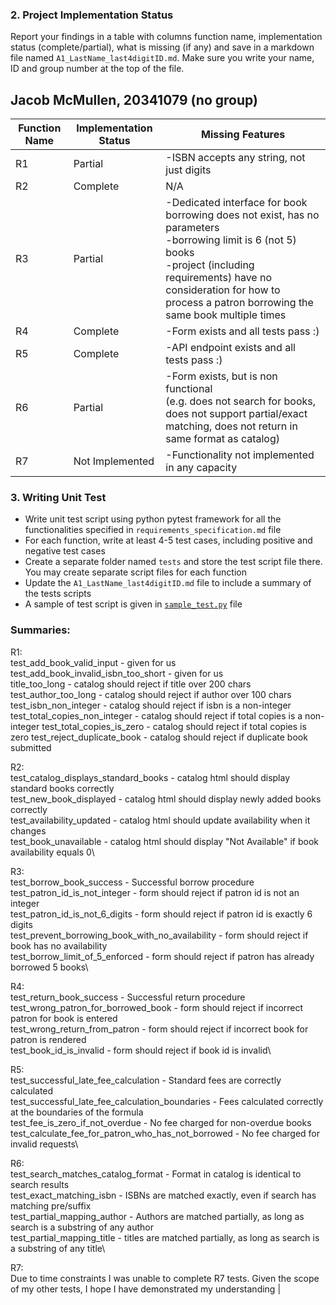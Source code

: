

### 2. Project Implementation Status

Report your findings in a table with columns function name, 
implementation status (complete/partial), what is missing (if any) 
and save in a markdown file named `A1_LastName_last4digitID.md`. Make 
sure you write your name, ID and group number at the top of the file.

## Jacob McMullen, 20341079 (no group)

| Function Name | Implementation Status | Missing Features                                                                                                                                                                                                                               |
|---------------|-----------------------|------------------------------------------------------------------------------------------------------------------------------------------------------------------------------------------------------------------------------------------------|
| R1            | Partial               | -ISBN accepts any string, not just digits                                                                                                                                                                                                      |
| R2            | Complete              | N/A                                                                                                                                                                                                                                            |
| R3            | Partial               | -Dedicated interface for book borrowing does not exist, has no parameters<br>-borrowing limit is 6 (not 5) books<br>-project (including requirements) have no consideration for how to process a patron borrowing the same book multiple times |
| R4            | Complete              | -Form exists and all tests pass :)                                                                                                                                                                                                             |
| R5            | Complete              | -API endpoint exists and all tests pass :)                                                                                                                                                                                                     |
| R6            | Partial               | -Form exists, but is non functional<br>(e.g. does not search for books, does not support partial/exact matching, does not return in same format as catalog)                                                                                    |
| R7            | Not Implemented       | -Functionality not implemented in any capacity                                                                                                                                                                                                 |

### 3. Writing Unit Test
- Write unit test script using python pytest framework for all the functionalities specified in `requirements_specification.md` file
- For each function, write at least 4-5 test cases, including positive and negative test cases
- Create a separate folder named `tests` and store the test script file there. You may create separate script files for each function
- Update the `A1_LastName_last4digitID.md` file to include a summary of the tests scripts
- A sample of test script is given in [`sample_test.py`](sample_test.py) file  

### Summaries:

R1:\
test_add_book_valid_input - given for us\
test_add_book_invalid_isbn_too_short - given for us\
title_too_long - catalog should reject if title over 200 chars\
test_author_too_long - catalog should reject if author over 100 chars
test_isbn_non_integer - catalog should reject if isbn is a non-integer
test_total_copies_non_integer - catalog should reject if total copies is a non-integer
test_total_copies_is_zero - catalog should reject if total copies is zero
test_reject_duplicate_book - catalog should reject if duplicate book submitted

R2:\
test_catalog_displays_standard_books - catalog html should display standard books correctly\
test_new_book_displayed - catalog html should display newly added books correctly\
test_availability_updated - catalog html should update availability when it changes\
test_book_unavailable - catalog html should display "Not Available" if book availability equals 0\

R3:\
test_borrow_book_success - Successful borrow procedure\
test_patron_id_is_not_integer - form should reject if patron id is not an integer\
test_patron_id_is_not_6_digits - form should reject if patron id is exactly 6 digits\
test_prevent_borrowing_book_with_no_availability - form should reject if book has no availability\
test_borrow_limit_of_5_enforced - form should reject if patron has already borrowed 5 books\

R4:\
test_return_book_success - Successful return procedure\
test_wrong_patron_for_borrowed_book - form should reject if incorrect patron for book is entered\
test_wrong_return_from_patron - form should reject if incorrect book for patron is rendered\
test_book_id_is_invalid - form should reject if book id is invalid\

R5:\
test_successful_late_fee_calculation - Standard fees are correctly calculated\
test_successful_late_fee_calculation_boundaries - Fees calculated correctly at the boundaries of the formula\
test_fee_is_zero_if_not_overdue - No fee charged for non-overdue books\
test_calculate_fee_for_patron_who_has_not_borrowed - No fee charged for invalid requests\

R6:\
test_search_matches_catalog_format - Format in catalog is identical to search results\
test_exact_matching_isbn - ISBNs are matched exactly, even if search has matching pre/suffix\
test_partial_mapping_author - Authors are matched partially, as long as search is a substring of any author\
test_partial_mapping_title - titles are matched partially, as long as search is a substring of any title\

R7:\
Due to time constraints I was unable to complete R7 tests. Given the scope of my other tests, I hope I have demonstrated my understanding                                                                                                                                                                                                  |